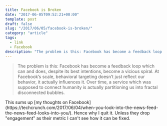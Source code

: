 ```yaml
---
title: Facebook is Broken
date: "2017-06-05T09:52:21+00:00"
template: post
draft: false
slug: "/2017/06/05/facebook-is-broken/"
category: "article"
tags:
  - link
  - Facebook
description: "The problem is this: Facebook has become a feedback loop which can and does, despite its best intentions, become a vicious spiral. At Facebook’s scale, behavioral targeting doesn’t just reflect our behavior, it actually influences it. Over time, a service which was supposed to connect humanity is actually partitioning us into fractal disconnected bubbles."
---
```


<blockquote>The problem is this: Facebook has become a feedback loop which can and does, despite its best intentions, become a vicious spiral. At Facebook’s scale, behavioral targeting doesn’t just reflect our behavior, it actually influences it. Over time, a service which was supposed to connect humanity is actually partitioning us into fractal disconnected bubbles.</blockquote>
This sums up [my thoughts on Facebook](https://techcrunch.com/2017/06/04/when-you-look-into-the-news-feed-the-news-feed-looks-into-you/). Hence why I quit it. Unless they drop "engagement" as their metric I can't see how it can be fixed.
